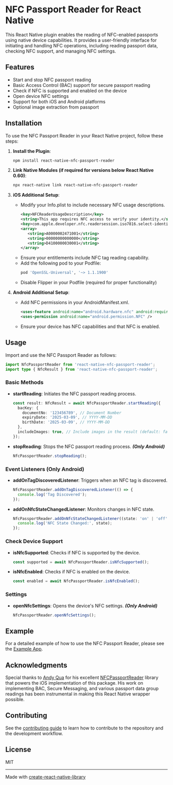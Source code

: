# NFC Passport Reader for React Native

This React Native plugin enables the reading of NFC-enabled passports using native device capabilities. It provides a user-friendly interface for initiating and handling NFC operations, including reading passport data, checking NFC support, and managing NFC settings.

## Features

- Start and stop NFC passport reading
- Basic Access Control (BAC) support for secure passport reading
- Check if NFC is supported and enabled on the device
- Open device NFC settings
- Support for both iOS and Android platforms
- Optional image extraction from passport

## Installation

To use the NFC Passport Reader in your React Native project, follow these steps:

1. **Install the Plugin**:
   ```sh
   npm install react-native-nfc-passport-reader
   ```
2. **Link Native Modules (if required for versions below React Native 0.60)**:
   ```sh
   npx react-native link react-native-nfc-passport-reader
   ```
3. **iOS Additional Setup**:
   - Modify your Info.plist to include necessary NFC usage descriptions.
     ```xml
     <key>NFCReaderUsageDescription</key>
     <string>This app requires NFC access to verify your identity.</string>
     <key>com.apple.developer.nfc.readersession.iso7816.select-identifiers</key>
     <array>
        <string>A0000002471001</string>
        <string>00000000000000</string>
        <string>D4100000030001</string>
     </array>
     ```
   - Ensure your entitlements include NFC tag reading capability.
   - Add the following pod to your Podfile:
     ```ruby
     pod 'OpenSSL-Universal', '~> 1.1.1900'
     ```
   - Disable Flipper in your Podfile (required for proper functionality)

4. **Android Additional Setup**:
   - Add NFC permissions in your AndroidManifest.xml.
     ```xml
     <uses-feature android:name="android.hardware.nfc" android:required="false" />
     <uses-permission android:name="android.permission.NFC" />
     ```
   - Ensure your device has NFC capabilities and that NFC is enabled.

## Usage

Import and use the NFC Passport Reader as follows:

```ts
import NfcPassportReader from 'react-native-nfc-passport-reader';
import type { NfcResult } from 'react-native-nfc-passport-reader';
```

### Basic Methods

- **startReading**: Initiates the NFC passport reading process.
  ```ts
  const result: NfcResult = await NfcPassportReader.startReading({
    bacKey: {
      documentNo: '123456789', // Document Number
      expiryDate: '2025-03-09', // YYYY-MM-DD
      birthDate: '2025-03-09', // YYYY-MM-DD
    },
    includeImages: true, // Include images in the result (default: false)
  });
  ```
- **stopReading**: Stops the NFC passport reading process. ***(Only Android)***
  ```ts
  NfcPassportReader.stopReading();
  ```

### Event Listeners (Only Android)

- **addOnTagDiscoveredListener**: Triggers when an NFC tag is discovered.
  ```ts
  NfcPassportReader.addOnTagDiscoveredListener(() => {
    console.log('Tag Discovered');
  });
  ```
- **addOnNfcStateChangedListener**: Monitors changes in NFC state.
  ```ts
  NfcPassportReader.addOnNfcStateChangedListener((state: 'on' | 'off') => {
    console.log('NFC State Changed:', state);
  });
  ```

### Check Device Support

- **isNfcSupported**: Checks if NFC is supported by the device.
  ```ts
  const supported = await NfcPassportReader.isNfcSupported();
  ```
- **isNfcEnabled**: Checks if NFC is enabled on the device.
  ```ts
  const enabled = await NfcPassportReader.isNfcEnabled();
  ```

### Settings

- **openNfcSettings**: Opens the device's NFC settings. ***(Only Android)***
  ```ts
  NfcPassportReader.openNfcSettings();
  ```

## Example

For a detailed example of how to use the NFC Passport Reader, please see the [Example App](example/src/App.tsx).

## Acknowledgments

Special thanks to [Andy Qua](https://github.com/AndyQ) for his excellent [NFCPassportReader](https://github.com/AndyQ/NFCPassportReader) library that powers the iOS implementation of this package. His work on implementing BAC, Secure Messaging, and various passport data group readings has been instrumental in making this React Native wrapper possible.

## Contributing

See the [contributing guide](CONTRIBUTING.md) to learn how to contribute to the repository and the development workflow.

## License

MIT

---

Made with [create-react-native-library](https://github.com/callstack/react-native-builder-bob)
